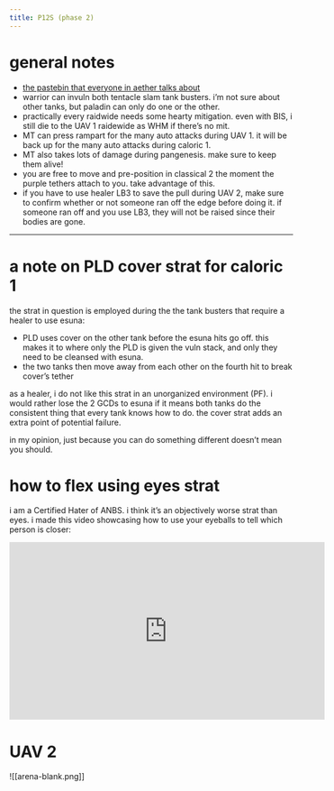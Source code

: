 ```yaml
---
title: P12S (phase 2)
---
```


# general notes
- [the pastebin that everyone in aether talks about](https://pastebin.com/gc93tBFY)
- warrior can invuln both tentacle slam tank busters. i’m not sure about other tanks, but paladin can only do one or the other.
- practically every raidwide needs some hearty mitigation. even with BIS, i still die to the UAV 1 raidewide as WHM if there’s no mit.
- MT can press rampart for the many auto attacks during UAV 1. it will be back up for the many auto attacks during caloric 1.
- MT also takes lots of damage during pangenesis. make sure to keep them alive!
- you are free to move and pre-position in classical 2 the moment the purple tethers attach to you. take advantage of this.
- if you have to use healer LB3 to save the pull during UAV 2, make sure to confirm whether or not someone ran off the edge before doing it. if someone ran off and you use LB3, they will not be raised since their bodies are gone.
---
# a note on PLD cover strat for caloric 1

the strat in question is employed during the the tank busters that require a healer to use esuna:

- PLD uses cover on the other tank before the esuna hits go off. this makes it to where only the PLD is given the vuln stack, and only they need to be cleansed with esuna.
- the two tanks then move away from each other on the fourth hit to break cover’s tether

as a healer, i do not like this strat in an unorganized environment (PF). i would rather lose the 2 GCDs to esuna if it means both tanks do the consistent thing that every tank knows how to do. the cover strat adds an extra point of potential failure.

in my opinion, just because you can do something different doesn’t mean you should.

# how to flex using eyes strat

i am a Certified Hater of ANBS. i think it’s an objectively worse strat than eyes. i made this video showcasing how to use your eyeballs to tell which person is closer:

<iframe width="560" height="315" src="https://www.youtube.com/embed/Vzo7x1kFZFk?si=Zzp9qnHIhMyz4VIT" title="YouTube video player" frameborder="0" allow="accelerometer; autoplay; clipboard-write; encrypted-media; gyroscope; picture-in-picture; web-share" allowfullscreen></iframe>

# UAV 2
![[arena-blank.png]]